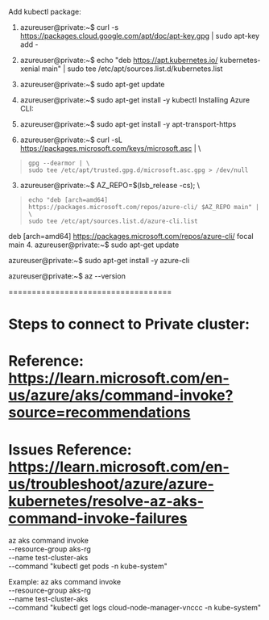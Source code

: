 Add kubectl package:
1. azureuser@private:~$ curl -s https://packages.cloud.google.com/apt/doc/apt-key.gpg | sudo apt-key add -
2. azureuser@private:~$ echo "deb https://apt.kubernetes.io/ kubernetes-xenial main" | sudo tee /etc/apt/sources.list.d/kubernetes.list
3. azureuser@private:~$ sudo apt-get update
4. azureuser@private:~$ sudo apt-get install -y kubectl
Installing Azure CLI:

1. azureuser@private:~$ sudo apt-get install -y apt-transport-https

2. azureuser@private:~$ curl -sL https://packages.microsoft.com/keys/microsoft.asc | \
>     gpg --dearmor | \
>     sudo tee /etc/apt/trusted.gpg.d/microsoft.asc.gpg > /dev/null

3. azureuser@private:~$ AZ_REPO=$(lsb_release -cs); \
>     echo "deb [arch=amd64] https://packages.microsoft.com/repos/azure-cli/ $AZ_REPO main" | \
>     sudo tee /etc/apt/sources.list.d/azure-cli.list
deb [arch=amd64] https://packages.microsoft.com/repos/azure-cli/ focal main
4. azureuser@private:~$ sudo apt-get update

azureuser@private:~$ sudo apt-get install -y azure-cli

azureuser@private:~$ az --version

===================================
# Steps to connect to Private cluster:

# Reference: https://learn.microsoft.com/en-us/azure/aks/command-invoke?source=recommendations
# Issues Reference: https://learn.microsoft.com/en-us/troubleshoot/azure/azure-kubernetes/resolve-az-aks-command-invoke-failures
az aks command invoke \
  --resource-group aks-rg \
  --name test-cluster-aks \
  --command "kubectl get pods -n kube-system"

Example: az aks command invoke \
  --resource-group aks-rg \
  --name test-cluster-aks \
  --command "kubectl get logs cloud-node-manager-vnccc -n kube-system" 